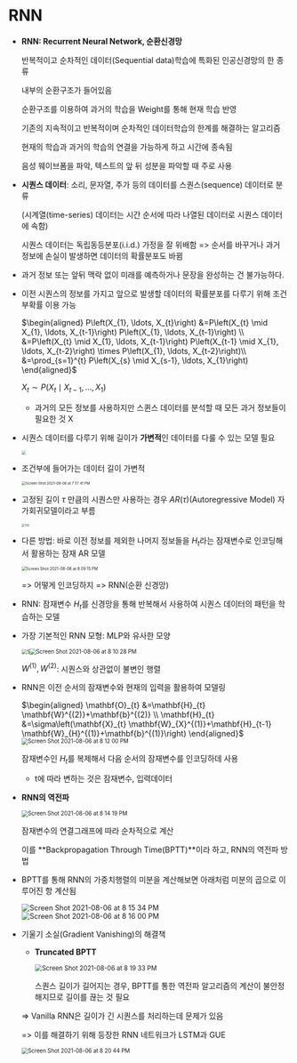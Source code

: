 # RNN

- **RNN: Recurrent Neural Network, 순환신경망**

  반복적이고 순차적인 데이터(Sequential data)학습에 특화된 인공신경망의 한 종류

  내부의 순환구조가 들어있음

  순환구조를 이용하여 과거의 학습을 Weight를 통해 현재 학습 반영

  기존의 지속적이고 반복적이며 순차적인 데이터학습의 한계를 해결하는 알고리즘

  현재의 학습과 과거의 학습의 연결을 가능하게 하고 시간에 종속됨

  음성 웨이브폼을 파악, 텍스트의 앞 뒤 성분을 파악할 때 주로 사용

- **시퀀스 데이터**: 소리, 문자열, 주가 등의 데이터를 스퀀스(sequence) 데이터로 분류

  (시계열(time-series) 데이터는 시간 순서에 따라 나열된 데이터로 시퀀스 데이터에 속함)

  시퀀스 데이터는 독립동등분포(i.i.d.) 가정을 잘 위배함 => 순서를 바꾸거나 과거 정보에 손실이 발생하면 데이터의 확률분포도 바뀜

- 과거 정보 또는 앞뒤 맥락 없이 미래를 예측하거나 문장을 완성하는 건 불가능하다.

- 이전 시퀀스의 정보를 가지고 앞으로 발생할 데이터의 확률분포를 다루기 위해 조건부확률 이용 가능

  $\begin{aligned}
  P\left(X_{1}, \ldots, X_{t}\right) &=P\left(X_{t} \mid X_{1}, \ldots, X_{t-1}\right) P\left(X_{1}, \ldots, X_{t-1}\right) \\
  &=P\left(X_{t} \mid X_{1}, \ldots, X_{t-1}\right) P\left(X_{t-1} \mid X_{1}, \ldots, X_{t-2}\right) \times P\left(X_{1}, \ldots, X_{t-2}\right)\\
  &=\prod_{s=1}^{t} P\left(X_{s} \mid X_{s-1}, \ldots, X_{1}\right)
  \end{aligned}$

  $X_{t} \sim P\left(X_{t} \mid X_{t-1}, \ldots, X_{1}\right)$

  - 과거의 모든 정보를 사용하지만 스퀸스 데이터를 분석할 때 모든 과거 정보들이 필요한 것 X

- 시퀀스 데이터를 다루기 위해 길이가 **가변적**인 데이터를 다룰 수 있는 모델 필요

  <img src="https://user-images.githubusercontent.com/60209937/128503349-d843862a-0408-4c4b-b9d6-d30508819617.png" style="zoom:45%;" />

- 조건부에 들어가는 데이터 길이 가변적

  <img src="https://user-images.githubusercontent.com/60209937/128503357-4bdd2a18-dfd0-4f63-b9a9-f70c9c27fa95.png" alt="Screen Shot 2021-08-06 at 7 57 41 PM" style="zoom:45%;" />

- 고정된 길이 $\tau$ 만큼의 시퀀스만 사용하는 경우 $AR(\tau)$​(Autoregressive Model) 자가회귀모델이라고 부름

  <img src="https://user-images.githubusercontent.com/60209937/128503577-fc5c2b8f-ba7f-460f-82db-7bda37839c99.png" alt="132" style="zoom:35%;" />

- 다른 방법: 바로 이전 정보를 제외한 나머지 정보들을 $H_t$​​라는 잠재변수로 인코딩해서 활용하는 잠재 AR 모델

  <img src="https://user-images.githubusercontent.com/60209937/128503360-922fcb95-1124-4e1f-88ac-011e7d0772c9.png" alt="Screen Shot 2021-08-06 at 8 09 15 PM" style="zoom:50%;" />

  => 어떻게 인코딩하지 => RNN(순환 신경망)

- RNN: 잠재변수 $H_t$​를 신경망을 통해 반복해서 사용하여 시퀀스 데이터의 패턴을 학습하는 모델

- 가장 기본적인 RNN 모형: MLP와 유사한 모양

  <img src="https://user-images.githubusercontent.com/60209937/128503919-3da834b2-7453-4067-8b15-375e7165db67.png" alt="5" style="zoom:60%;" /><img src="https://user-images.githubusercontent.com/60209937/128503366-d493d641-a0d9-4627-987c-7929d3c570d4.png" alt="Screen Shot 2021-08-06 at 8 10 28 PM" style="zoom:70%;" />

  $W^{(1)}, W^{(2)}$: 시퀀스와 상관없이 불변인 행렬

- RNN은 이전 순서의 잠재변수와 현재의 입력을 활용하여 모델링

  $\begin{aligned}
  \mathbf{O}_{t} &=\mathbf{H}_{t} \mathbf{W}^{(2)}+\mathbf{b}^{(2)} \\
  \mathbf{H}_{t} &=\sigma\left(\mathbf{X}_{t} \mathbf{W}_{X}^{(1)}+\mathbf{H}_{t-1} \mathbf{W}_{H}^{(1)}+\mathbf{b}^{(1)}\right)
  \end{aligned}$<img src="https://user-images.githubusercontent.com/60209937/128503369-ddc1abaa-f287-4adc-9aae-8b44a0349d0b.png" alt="Screen Shot 2021-08-06 at 8 12 00 PM" style="zoom:70%;" />

  잠재변수인 $H_t$를 복제해서 다음 순서의 잠재변수를 인코딩하데 사용

  - t에 따라 변하는 것은 잠재변수, 입력데이터

- **RNN의 역전파**

  <img src="https://user-images.githubusercontent.com/60209937/128503371-ea4ae870-de31-4953-8b59-6f256abab80f.png" alt="Screen Shot 2021-08-06 at 8 14 19 PM" style="zoom:70%;" />

  잠재변수의 연결그래프에 따라 순차적으로 계산

  이를 **Backpropagation Through Time(BPTT)**이라 하고, RNN의 역전파 방법

- BPTT를 통해 RNN의 가중치행렬의 미분을 계산해보면 아래처럼 미분의 곱으로 이루어진 항 계산됨

  <img src="https://user-images.githubusercontent.com/60209937/128503375-a10de35f-ba51-4dc1-858d-8f6349103fef.png" alt="Screen Shot 2021-08-06 at 8 15 34 PM" style="zoom:90%;" />

  <img src="https://user-images.githubusercontent.com/60209937/128503376-b5331865-5a41-469b-9bb7-3108ae0a5381.png" alt="Screen Shot 2021-08-06 at 8 16 00 PM" style="zoom:90%;" />

- 기울기 소실(Gradient Vanishing)의 해결책

  - **Truncated BPTT**

    <img src="https://user-images.githubusercontent.com/60209937/128503378-11ec4e66-7407-47e2-8646-25d1268f95e2.png" alt="Screen Shot 2021-08-06 at 8 19 33 PM" style="zoom:80%;" />

    스퀀스 길이가 길어지는 경우, BPTT를 통한 역전파 알고리즘의 계산이 불안정해지므로 길이를 끊는 것 필요

  => Vanilla RNN은 길이가 긴 시퀀스를 처리하는데 문제가 있음

  => 이를 해결하기 위해 등장한 RNN 네트워크가 LSTM과 GUE

  <img src="https://user-images.githubusercontent.com/60209937/128503379-36b73d0d-efb7-414a-9bc1-cc3ae9487df6.png" alt="Screen Shot 2021-08-06 at 8 20 44 PM" style="zoom:70%;" />

  

